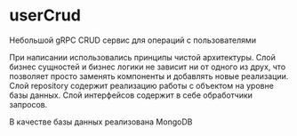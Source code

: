 # userCrud
Небольшой gRPC CRUD сервис для операций с пользователями

При написании использовались принципы чистой архитектуры. Слой бизнес сущностей и бизнес логики не зависит ни от одного из друх, 
что позволяет просто заменять компоненты и добавлять новые реализации. Слой repository содержит реализацию работы с объектом на уровне базы данных.
Слой интерфейсов содержит в себе обработчики запросов.

В качестве базы данных реализована MongoDB


